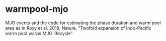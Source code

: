# warmpool-mjo
MJO events and the code for estimating the phase duration and warm pool area as in Roxy et al. 2019, Nature, "Twofold expansion of Indo-Pacific warm pool warps MJO lifecycle"
